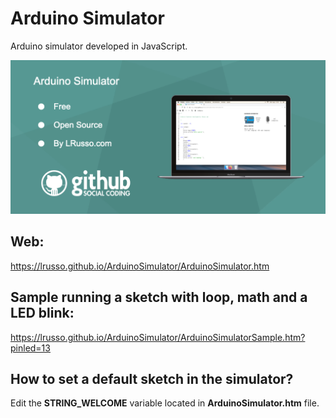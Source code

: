 # Arduino Simulator

Arduino simulator developed in JavaScript.

![alt screenshot](https://raw.githubusercontent.com/lrusso/ArduinoSimulator/master/ArduinoSimulator.png)

## Web:

https://lrusso.github.io/ArduinoSimulator/ArduinoSimulator.htm

## Sample running a sketch with loop, math and a LED blink:

https://lrusso.github.io/ArduinoSimulator/ArduinoSimulatorSample.htm?pinled=13

## How to set a default sketch in the simulator?

Edit the **STRING_WELCOME** variable located in **ArduinoSimulator.htm** file.
